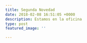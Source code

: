 ```yaml
---
title: Segunda Novedad
date: 2018-02-08 16:51:05 +0000
description: Estamos en la oficina
type: post
featured_image: ''

---
```

